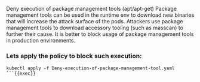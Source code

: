 Deny execution of package management tools (apt/apt-get)
Package management tools can be used in the runtime env to download new binaries that will increase the attack surface of the pods. Attackers use package management tools to download accessory tooling (such as masscan) to further their cause. It is better to block usage of package management tools in production environments.

### Lets apply the policy to block such execution:

```plain
kubectl apply -f Deny-execution-of-package-management-tool.yaml
```{{exec}}
